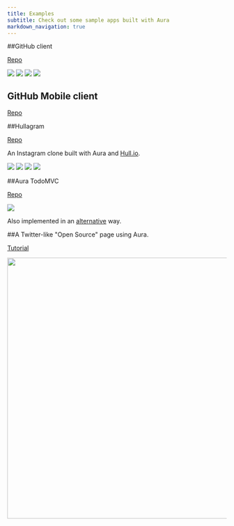 ```yaml
---
title: Examples
subtitle: Check out some sample apps built with Aura
markdown_navigation: true
---
```


##GitHub client

[Repo](https://github.com/sbellity/aura-github)

<img src="https://raw.github.com/aurajs/aura-identity/master/screenshots/medium/github-app.png"/>
<img src="https://raw.github.com/aurajs/aura-identity/master/screenshots/medium/github-app2.png"/>

<img src="https://raw.github.com/aurajs/aura-identity/master/screenshots/medium/github-app3.png"/>
<img src="https://raw.github.com/aurajs/aura-identity/master/screenshots/medium/github-app4.png"/>

## GitHub Mobile client

[Repo](https://github.com/hull/Github-Mobile/tree/with-hull)


##Hullagram

[Repo](https://github.com/hull/hullagram) 

An Instagram clone built with Aura and [Hull.io](http://hull.io).

<img src="https://raw.github.com/aurajs/aura-identity/master/screenshots/medium/hullagram-1.png"/>
<img src="https://raw.github.com/aurajs/aura-identity/master/screenshots/medium/hullagram-2.png"/>

<img src="https://raw.github.com/aurajs/aura-identity/master/screenshots/medium/hullagram-3.png"/>
<img src="https://raw.github.com/aurajs/aura-identity/master/screenshots/medium/hullagram-4.png"/>


##Aura TodoMVC

[Repo](https://github.com/sbellity/aura-todos/)

<img src="https://raw.github.com/aurajs/aura-identity/master/screenshots/medium/todomvc.png"/>

Also implemented in an [alternative](https://github.com/alexanderbeletsky/todomvc-aura) way.


##A Twitter-like "Open Source" page using Aura. 

[Tutorial](http://blog.hull.io/post/46504817377/how-to-build-your-own-twitter-like-open-source-page)

<img src="https://raw.github.com/aurajs/aura-identity/master/screenshots/medium/opensource-page.png" width="600px"/>
